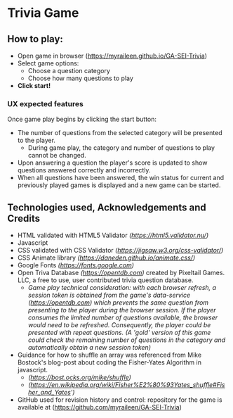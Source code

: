 # Trivia Game 

## How to play:  
* Open game in browser (https://myraileen.github.io/GA-SEI-Trivia)
* Select game options:  
  - Choose a question category  
  - Choose how many questions to play  
* **Click start!**  

### UX expected features  
Once game play begins by clicking the start button:
* The number of questions from the selected category will be presented to the player. 
  - During game play, the category and number of questions to play cannot be changed.  
* Upon answering a question the player's score is updated to show questions answered correctly and incorrectly.  
* When all questions have been answered, the win status for current and previously played games is displayed and a new game can be started. 
  
## Technologies used, Acknowledgements and Credits
* HTML validated with HTML5 Validator _(https://html5.validator.nu/)_  
* Javascript
* CSS validated with CSS Validator _(https://jigsaw.w3.org/css-validator/)_  
* CSS Animate library _(https://daneden.github.io/animate.css/)_
* Google Fonts _(https://fonts.google.com)_  
* Open Triva Database _(https://opentdb.com)_ created by Pixeltail Games. LLC, a free to use, user contributed trivia question database.  
  - _Game play technical consideration: with each browser refresh, a session token is obtained from the game's data-service (https://opentdb.com) which prevents the same question from presenting to the player during the browser session. If the player consumes the limited number of questions available, the browser would need to be refreshed. Consequently, the player could be presented with repeat questions. (A 'gold' version of this game could check the remaining number of questions in the category and automatically obtain a new session token)_  
* Guidance for how to shuffle an array was referenced from Mike Bostock's blog-post about coding the Fisher-Yates Algorithm in javascript.  
  - _(https://bost.ocks.org/mike/shuffle)_  
  - _(https://en.wikipedia.org/wiki/Fisher%E2%80%93Yates_shuffle#Fisher_and_Yates')_  
* GitHub used for revision history and control: repository for the game is available at (https://github.com/myraileen/GA-SEI-Trivia)